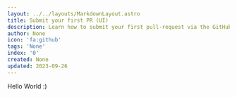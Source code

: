 ```yaml
---
layout: ../../layouts/MarkdownLayout.astro
title: Submit your first PR (UI)
description: Learn how to submit your first pull-request via the GitHub UI.
author: None
icon: 'fa:github'
tags: 'None'
index: '0'
created: None
updated: 2023-09-26
---
```


<!--
  IMPORTANT: Do not edit this file directly!
  It is generated from the /guides directory
-->

Hello World :)


<!--
	Article sourced from https://github.com/lissy93/git-into-opensource
	Licensed under MIT License, (C) Alicia Sykes <alicia@as93.net> 2023
	---
	This file was auto-generated at 2023-09-26 16:57:40.813251
	from /home/runner/work/git-into-open-source/git-into-open-source/guides/submit-your-first-pr-ui.md
	using /home/runner/work/git-into-open-source/git-into-open-source/lib/copy_resources_to_site.py
-->
